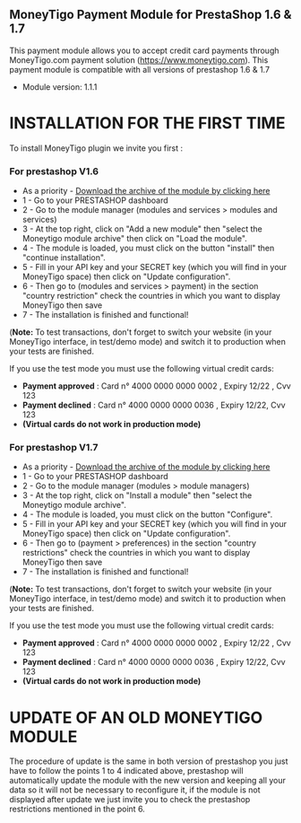 ## MoneyTigo Payment Module for PrestaShop 1.6 & 1.7

This payment module allows you to accept credit card payments through MoneyTigo.com payment solution (https://www.moneytigo.com).
This payment module is compatible with all versions of prestashop 1.6 & 1.7

* Module version: 1.1.1

# INSTALLATION FOR THE FIRST TIME

To install MoneyTigo plugin we invite you first : 

### For prestashop V1.6

* As a priority - [Download the archive of the module by clicking here](https://github.com/moneytigo/prestashop_moneytigo/releases/download/v1.1.1/moneytigo-1617-v_1_1_1.zip)
* 1 - Go to your PRESTASHOP dashboard
* 2 - Go to the module manager (modules and services > modules and services)
* 3 - At the top right, click on "Add a new module" then "select the Moneytigo module archive" then click on "Load the module".
* 4 - The module is loaded, you must click on the button "install" then "continue installation".
* 5 - Fill in your API key and your SECRET key (which you will find in your MoneyTigo space) then click on "Update configuration".
* 6 - Then go to (modules and services > payment) in the section "country restriction" check the countries in which you want to display MoneyTigo then save
* 7 - The installation is finished and functional!

(**Note:** To test transactions, don't forget to switch your website (in your MoneyTigo interface, in test/demo mode) and switch it to production when your tests are finished.

If you use the test mode you must use the following virtual credit cards:
* **Payment approved** : Card n° 4000 0000 0000 0002 , Expiry 12/22 , Cvv 123
* **Payment declined** : Card n° 4000 0000 0000 0036 , Expiry 12/22, Cvv 123
* **(Virtual cards do not work in production mode)**

### For prestashop V1.7

* As a priority - [Download the archive of the module by clicking here](https://github.com/moneytigo/prestashop_moneytigo/releases/download/v1.1.1/moneytigo-1617-v_1_1_1.zip)
* 1 - Go to your PRESTASHOP dashboard
* 2 - Go to the module manager (modules > module managers)
* 3 - At the top right, click on "Install a module" then "select the Moneytigo module archive".
* 4 - The module is loaded, you must click on the button "Configure".
* 5 - Fill in your API key and your SECRET key (which you will find in your MoneyTigo space) then click on "Update configuration".
* 6 - Then go to (payment > preferences) in the section "country restrictions" check the countries in which you want to display MoneyTigo then save
* 7 - The installation is finished and functional!

(**Note:** To test transactions, don't forget to switch your website (in your MoneyTigo interface, in test/demo mode) and switch it to production when your tests are finished.

If you use the test mode you must use the following virtual credit cards:
* **Payment approved** : Card n° 4000 0000 0000 0002 , Expiry 12/22 , Cvv 123
* **Payment declined** : Card n° 4000 0000 0000 0036 , Expiry 12/22, Cvv 123
* **(Virtual cards do not work in production mode)**

# UPDATE OF AN OLD MONEYTIGO MODULE

The procedure of update is the same in both version of prestashop you just have to follow the points 1 to 4 indicated above, prestashop will automatically update the module with the new version and keeping all your data so it will not be necessary to reconfigure it, if the module is not displayed after update we just invite you to check the prestashop restrictions mentioned in the point 6.
